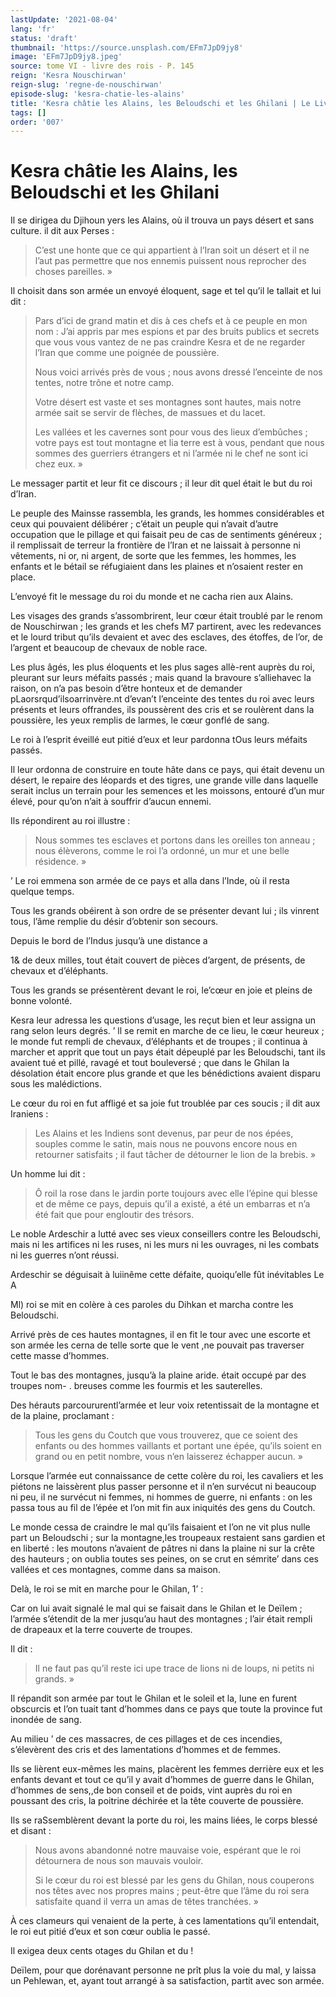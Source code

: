 ```yaml
---
lastUpdate: '2021-08-04'
lang: 'fr'
status: 'draft'
thumbnail: 'https://source.unsplash.com/EFm7JpD9jy8'
image: 'EFm7JpD9jy8.jpeg'
source: tome VI - livre des rois - P. 145
reign: 'Kesra Nouschirwan'
reign-slug: 'regne-de-nouschirwan'
episode-slug: 'kesra-chatie-les-alains'
title: 'Kesra châtie les Alains, les Beloudschi et les Ghilani | Le Livre des Rois | Shâhnâmeh'
tags: []
order: '007'
---
```


<!-- LTeX: language=fr -->

# Kesra châtie les Alains, les Beloudschi et les Ghilani

Il se dirigea du Djihoun yers les Alains, où il trouva un pays désert et sans culture. il dit aux Perses :

> C’est une honte que ce qui appartient à l’Iran soit un désert et il ne l’aut pas permettre que nos ennemis puissent nous reprocher des choses pareilles. »

Il choisit dans son armée un envoyé éloquent, sage et tel qu’il le tallait et lui dit :

> Pars d’ici de grand matin et dis à ces chefs et à ce peuple en mon nom : J’ai appris par mes espions et par des bruits publics et secrets que vous vous vantez de ne pas craindre Kesra et de ne regarder l’Iran que comme une poignée de poussière.
>
> Nous voici arrivés près de vous ; nous avons dressé l’enceinte de nos tentes, notre trône et notre camp.
>
> Votre désert est vaste et ses montagnes sont hautes, mais notre armée sait se servir de flèches, de massues et du lacet.
>
> Les vallées et les cavernes sont pour vous des lieux d’embûches ; votre pays est tout montagne et lia terre est à vous, pendant que nous sommes des guerriers étrangers et ni l’armée ni le chef ne sont ici chez eux. »

Le messager partit et leur fit ce discours ; il leur dit quel était le but du roi d’Iran.

Le peuple des Mainsse rassembla, les grands, les hommes considérables et ceux qui pouvaient délibérer ; c’était un peuple qui n’avait d’autre occupation que le pillage et qui faisait peu de cas de sentiments généreux ; il remplissait de terreur la frontière de l’Iran et ne laissait à personne ni vêtements, ni or, ni argent, de sorte que les femmes, les hommes, les enfants et le bétail se réfugiaient dans les plaines et n’osaient rester en place.

L’envoyé fit le message du roi du monde et ne cacha rien aux Alains.

Les visages des grands s’assombrirent, leur cœur était troublé par le renom de Nouschirwan ; les grands et les chefs M7 partirent, avec les redevances et le lourd tribut qu’ils devaient et avec des esclaves, des étoffes, de l’or, de l’argent et beaucoup de chevaux de noble race.

Les plus âgés, les plus éloquents et les plus sages allè-rent auprès du roi, pleurant sur leurs méfaits passés ; mais quand la bravoure s’alliehavec la raison, on n’a pas besoin d’être honteux et de demander pLaorsrqud’ilsoarrinvère.nt d’evan’t l’enceinte des tentes du roi avec leurs présents et leurs offrandes, ils poussèrent des cris et se roulèrent dans la poussière, les yeux remplis de larmes, le cœur gonflé de sang.

Le roi à l’esprit éveillé eut pitié d’eux et leur pardonna tOus leurs méfaits passés.

Il leur ordonna de construire en toute hâte dans ce pays, qui était devenu un désert, le repaire des léopards et des tigres, une grande ville dans laquelle serait inclus un terrain pour les semences et les moissons, entouré d’un mur élevé, pour qu’on n’ait à souffrir d’aucun ennemi.

Ils répondirent au roi illustre :

> Nous sommes tes esclaves et portons dans les oreilles ton anneau ; nous élèverons, comme le roi l’a ordonné, un mur et une belle résidence. »

’
Le roi emmena son armée de ce pays et alla dans l’Inde, où il resta quelque temps.

Tous les grands obéirent à son ordre de se présenter devant lui ; ils vinrent tous, l’âme remplie du désir d’obtenir son secours.

Depuis Ie bord de l’Indus jusqu’à une distance a

1&
de deux milles, tout était couvert de pièces d’argent, de présents, de chevaux et d’éléphants.

Tous les grands se présentèrent devant le roi, le’cœur en joie et pleins de bonne volonté.

Kesra leur adressa les questions d’usage, les reçut bien et leur assigna un rang selon leurs degrés. ’
ll se remit en marche de ce lieu, le cœur heureux ; le monde fut rempli de chevaux, d’éléphants et de troupes ; il continua à marcher et apprit que tout un pays était dépeuplé par les Beloudschi, tant ils avaient tué et pillé, ravagé et tout bouleversé ; que dans le Ghilan la désolation était encore plus grande et que les bénédictions avaient disparu sous les malédictions.

Le cœur du roi en fut affligé et sa joie fut troublée par ces soucis ; il dit aux Iraniens :

> Les Alains et les Indiens sont devenus, par peur de nos épées, souples comme le satin, mais nous ne pouvons encore nous en retourner satisfaits ; il faut tâcher de détourner le lion de la brebis. »

Un homme lui dit :

> Ô roil la rose dans le jardin porte toujours avec elle l’épine qui blesse et de même ce pays, depuis qu’il a existé, a été un embarras et n’a été fait que pour engloutir des trésors.

Le noble Ardeschir a lutté avec ses vieux conseillers contre les Beloudschi, mais ni les artifices ni les ruses, ni les murs ni les ouvrages, ni les combats ni les guerres n’ont réussi.

Ardeschir se déguisait à luiinême cette défaite, quoiqu’elle fût inévitables Le A

Ml) roi se mit en colère à ces paroles du Dihkan et marcha contre les Beloudschi.

Arrivé près de ces hautes montagnes, il en fit le tour avec une escorte et son armée les cerna de telle sorte que le vent ,ne pouvait pas traverser cette masse d’hommes.

Tout le bas des montagnes, jusqu’à la plaine aride. était occupé par des troupes nom-
. breuses comme les fourmis et les sauterelles.

Des hérauts parcoururentl’armée et leur voix retentissait de la montagne et de la plaine, proclamant :

> Tous les gens du Coutch que vous trouverez, que ce soient des enfants ou des hommes vaillants et portant une épée, qu’ils soient en grand ou en petit nombre, vous n’en laisserez échapper aucun. »

Lorsque l’armée eut connaissance de cette colère du roi, les cavaliers et les piétons ne laissèrent plus passer personne et il n’en survécut ni beaucoup ni peu, il ne survécut ni femmes, ni hommes de guerre, ni enfants : on les passa tous au fil de l’épée et l’on mit fin aux iniquités des gens du Coutch.

Le monde cessa de craindre le mal qu’ils faisaient et l’on ne vit plus nulle part un Beloudschi ; sur la montagne,les troupeaux restaient sans gardien et en liberté : les moutons n’avaient de pâtres ni dans la plaine ni sur la crête des hauteurs ; on oublia toutes ses peines, on se crut en sémrite’ dans ces vallées et ces montagnes, comme dans sa maison.

Delà, le roi se mit en marche pour le Ghilan, 1’ :

Car on lui avait signalé le mal qui se faisait dans le Ghilan et le Deïlem ; l’armée s’étendit de la mer jusqu’au haut des montagnes ; l’air était rempli de drapeaux et la terre couverte de troupes.

Il dit :

> Il ne faut pas qu’il reste ici upe trace de lions ni de loups, ni petits ni grands. »

Il répandit son armée par tout le Ghilan et le soleil et la, lune en furent obscurcis et l’on tuait tant d’hommes dans ce pays que toute la province fut inondée de sang.

Au milieu ’
de ces massacres, de ces pillages et de ces incendies, s’élevèrent des cris et des lamentations d’hommes et de femmes.

Ils se lièrent eux-mêmes les mains, placèrent les femmes derrière eux et les enfants devant et tout ce qu’il y avait d’hommes de guerre dans le Ghilan, d’hommes de sens,,de bon conseil et de poids, vint auprès du roi en poussant des cris, la poitrine déchirée et la tête couverte de poussière.

Ils se raSsemblèrent devant la porte du roi, les mains liées, le corps blessé et disant :

> Nous avons abandonné notre mauvaise voie, espérant que le roi détournera de nous son mauvais vouloir.
>
> Si le cœur du roi est blessé par les gens du Ghilan, nous couperons nos têtes avec nos propres mains ; peut-être que l’âme du roi sera satisfaite quand il verra un amas de têtes tranchées. »

À ces clameurs qui venaient de la perte, à ces lamentations qu’il entendait, le roi eut pitié d’eux et son cœur oublia le passé.

Il exigea deux cents otages du Ghilan et du !

Deïlem, pour que dorénavant personne ne prît plus la voie du mal, y laissa un Pehlewan, et, ayant tout arrangé à sa satisfaction, partit avec son armée.
